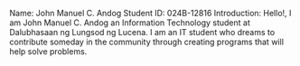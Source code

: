 Name: John Manuel C. Andog
Student ID: 024B-12816
Introduction:
Hello!, I am John Manuel C. Andog an Information Technology student at Dalubhasaan ng Lungsod ng Lucena. I am an IT student who dreams to contribute someday in the community through creating programs that will help solve problems. 
